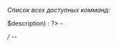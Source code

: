 <?php use \mmaurice\tgbot\helpers\ViewHelper; ?>

*Cписок всех доступных комманд<?= ($setcommands ? ' (в формате setcommands)' : ''); ?>:*

<?php if (is_array($commands) and !empty($commands)) : ?>
<?php foreach ($commands as $command => $description) : ?>
<?php if ($setcommands) : ?>
<?= ViewHelper::prepareMarkdown($command); ?> - <?= ViewHelper::prepareMarkdown($description); ?>
<?php else: ?>
*/<?= ViewHelper::prepareMarkdown($command); ?>* -- _<?= ViewHelper::prepareMarkdown($description); ?>_
<?php endif; ?>
<?php endforeach; ?>
<?php endif; ?>